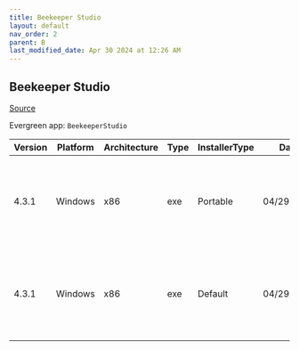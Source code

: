 ```yaml
---
title: Beekeeper Studio
layout: default
nav_order: 2
parent: B
last_modified_date: Apr 30 2024 at 12:26 AM
---
```


## Beekeeper Studio

[Source](https://www.beekeeperstudio.io/)

Evergreen app: `BeekeeperStudio`

| Version | Platform | Architecture | Type | InstallerType | Date       | Size     | URI                                                                                                                                                                                                                                    |
| ------- | -------- | ------------ | ---- | ------------- | ---------- | -------- | -------------------------------------------------------------------------------------------------------------------------------------------------------------------------------------------------------------------------------------- |
| 4.3.1   | Windows  | x86          | exe  | Portable      | 04/29/2024 | 72434488 | [https://github.com/beekeeper-studio/beekeeper-studio/releases/download/v4.3.1/Beekeeper-Studio-4.3.1-portable.exe](https://github.com/beekeeper-studio/beekeeper-studio/releases/download/v4.3.1/Beekeeper-Studio-4.3.1-portable.exe) |
| 4.3.1   | Windows  | x86          | exe  | Default       | 04/29/2024 | 72597472 | [https://github.com/beekeeper-studio/beekeeper-studio/releases/download/v4.3.1/Beekeeper-Studio-Setup-4.3.1.exe](https://github.com/beekeeper-studio/beekeeper-studio/releases/download/v4.3.1/Beekeeper-Studio-Setup-4.3.1.exe)       |
